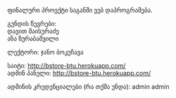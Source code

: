 ფინალური პროექტი საგანში ვებ დაპროგრამება.  

გუნდის წევრები:  
დავით მაისურაძე  
ანა ზურაბაშვილი

ლექტორი: ჯანო ბოკუჩავა  

საიტი: http://bstore-btu.herokuapp.com/  
ადმინ პანელი: http://bstore-btu.herokuapp.com/

ადმინის კრედენციალები (რა თქმა უნდა): admin admin

